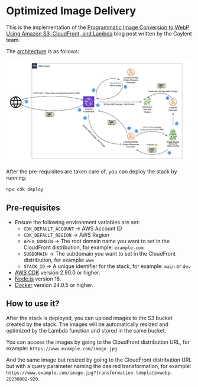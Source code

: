 # Optimized Image Delivery

This is the implementation of the [Programmatic Image Conversion to WebP Using Amazon S3, CloudFront, and Lambda](https://caylent.com/blog/converting-images-to-webp-using-s3-object-lambda) blog post written by the Caylent team.

The [architecture](https://lucid.app/documents/view/a2c23ff5-22e5-4c31-9b27-a5d74ecbb700) is as follows:

![Architecture Diagram](./architecture.png)

After the pre-requisites are taken care of, you can deploy the stack by running:

```bash
npx cdk deploy
```

## Pre-requisites

* Ensure the following environment variables are set:
  * `CDK_DEFAULT_ACCOUNT` -> AWS Account ID
  * `CDK_DEFAULT_REGION` -> AWS Region
  * `APEX_DOMAIN` -> The root domain name you want to set in the CloudFront distribution, for example: `example.com`
  * `SUBDOMAIN` -> The subdomain you want to set in the CloudFront distribution, for example: `www`
  * `STACK_ID` -> A unique identifier for the stack, for example: `main` or `dev`
* [AWS CDK](https://docs.aws.amazon.com/cdk/latest/guide/getting_started.html) version 2.90.0 or higher.
* [Node.js](https://nodejs.org/en/) version 18.
* [Docker](https://www.docker.com/) version 24.0.5 or higher.

## How to use it?

After the stack is deployed, you can upload images to the S3 bucket created by the stack. The images 
will be automatically resized and optimized by the Lambda function and stored in the same bucket.

You can access the images by going to the CloudFront distribution URL, for example: `https://www.example.com/image.jpg`.

And the same image but resized by going to the CloudFront distribution URL but with a query parameter naming the desired transformation, for example: `https://www.example.com/image.jpg?transformation-template=webp-20230802-920`.
